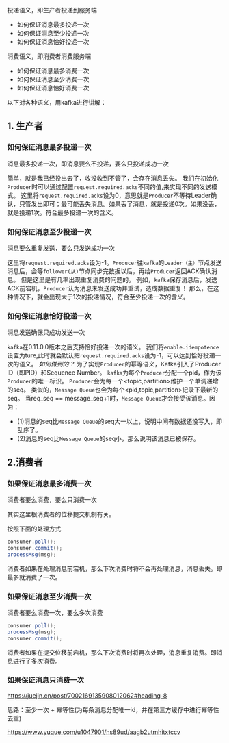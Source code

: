 

投递语义，即生产者投递到服务端

- 如何保证消息最多投递一次
- 如何保证消息至少投递一次
- 如何保证消息恰好投递一次



消费语义，即消费者消费服务端

- 如何保证消息最多消费一次
- 如何保证消息至少消费一次
- 如何保证消息恰好消费一次



以下对各种语义，用kafka进行讲解：

## 1. 生产者



### 如何保证消息最多投递一次

消息最多投递一次，即消息要么不投递，要么只投递成功一次



简单，就是我已经投出去了，收没收到不管了，会存在消息丢失。
我们在初始化`Producer`时可以通过配置`request.required.acks`不同的值,来实现不同的发送模式。
这里将`request.required.acks`设为0，意思就是`Producer`不等待Leader确认，只管发出即可；最可能丢失消息。如果丢了消息，就是投递0次。如果没丢，就是投递1次。符合最多投递一次的含义。



### 如何保证消息至少投递一次

消息要么重复发送，要么只发送成功一次



这里将`request.required.acks`设为-1。`Producer`往`kafka`的`Leader（主）`节点发送消息后，会等`follower(从)`节点同步完数据以后，再给`Producer`返回ACK确认消息。
但是这里是有几率出现重复消费的问题的。
例如，`kafka`保存消息后，发送ACK前宕机，`Producer`认为消息未发送成功并重试，造成数据重复！
那么，在这种情况下，就会出现大于1次的投递情况，符合至少投递一次的含义。



### 如何保证消息恰好投递一次

消息发送确保只成功发送一次



`kafka`在0.11.0.0版本之后支持恰好投递一次的语义。
我们将`enable.idempotence`设置为ture,此时就会默认把`request.required.acks`设为-1，可以达到恰好投递一次的语义。
*如何做到的？*
为了实现`Producer`的幂等语义，Kafka引入了Producer ID（即PID）和Sequence Number。
`kafka`为每个`Producer`分配一个pid，作为该`Producer`的唯一标识。
`Producer`会为每一个<topic,partition>维护一个单调递增的seq。
类似的，`Message Queue`也会为每个<pid,topic,partition>记录下最新的seq。
当req_seq == message_seq+1时，`Message Queue`才会接受该消息。因为：

- (1)消息的seq比`Message Queue`的seq大一以上，说明中间有数据还没写入，即乱序了。
- (2)消息的seq比`Message Queue`的seq小，那么说明该消息已被保存。





## 2.消费者

### 如果保证消息最多消费一次

消费者要么消费，要么只消费一次



其实这里根消费者的位移提交机制有关。

按照下面的处理方式

```java
consumer.poll();
consumer.commit();
processMsg(msg);
```

消费者如果在处理消息前宕机，那么下次消费时将不会再处理消息，消息丢失。即最多就消费了一次。



### 如果保证消息至少消费一次

消费者要么消费一次，要么多次消费

```java
consumer.poll();
processMsg(msg);
consumer.commit();
```

消费者如果在提交位移前宕机，那么下次消费时将再次处理，消息重复消费。即消息进行了多次消费。



### 如果保证消息只消费一次



https://juejin.cn/post/7002169135908012062#heading-8



思路：至少一次 + 幂等性(为每条消息分配唯一id，并在第三方缓存中进行幂等性去重)



https://www.yuque.com/u1047901/hs89ud/aagb2utmhitxtccv

































